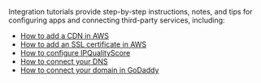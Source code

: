 Integration tutorials provide step-by-step instructions, notes, and tips for configuring apps and connecting third-party services, including:

- <a href="/tutorials/integrations/cdn-information/"> How to add a CDN in AWS </a>
- <a href="/tutorials/integrations/ssl-information/"> How to add an SSL certificate in AWS</a>
- <a href="/tutorials/integrations/configure-ipquailty/"> How to configure IPQualityScore</a>
- <a href="/tutorials/integrations/connect-your-dns/"> How to connect your DNS</a>
- <a href="/tutorials/integrations/registering-domain/"> How to connect your domain in GoDaddy</a>